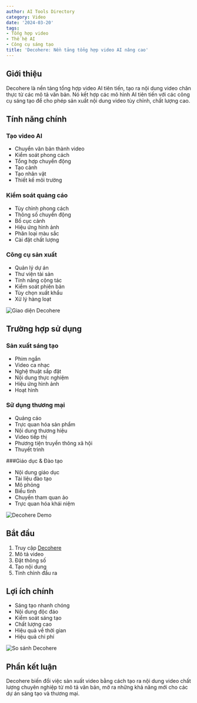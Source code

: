 ```yaml
---
author: AI Tools Directory
category: Video
date: '2024-03-20'
tags:
- Tổng hợp video
- Thế hệ AI
- Công cụ sáng tạo
title: 'Decohere: Nền tảng tổng hợp video AI nâng cao'
---
```


## Giới thiệu

Decohere là nền tảng tổng hợp video AI tiên tiến, tạo ra nội dung video chân thực từ các mô tả văn bản. Nó kết hợp các mô hình AI tiên tiến với các công cụ sáng tạo để cho phép sản xuất nội dung video tùy chỉnh, chất lượng cao.

## Tính năng chính

### Tạo video AI
- Chuyển văn bản thành video
- Kiểm soát phong cách
- Tổng hợp chuyển động
- Tạo cảnh
- Tạo nhân vật
- Thiết kế môi trường

### Kiểm soát quảng cáo
- Tùy chỉnh phong cách
- Thông số chuyển động
- Bố cục cảnh
- Hiệu ứng hình ảnh
- Phân loại màu sắc
- Cài đặt chất lượng

### Công cụ sản xuất
- Quản lý dự án
- Thư viện tài sản
- Tính năng cộng tác
- Kiểm soát phiên bản
- Tùy chọn xuất khẩu
- Xử lý hàng loạt

![Giao diện Decohere](/imgs/decohere/interface.jpg)

## Trường hợp sử dụng

### Sản xuất sáng tạo
- Phim ngắn
- Video ca nhạc
- Nghệ thuật sắp đặt
- Nội dung thực nghiệm
- Hiệu ứng hình ảnh
- Hoạt hình

### Sử dụng thương mại
- Quảng cáo
- Trực quan hóa sản phẩm
- Nội dung thương hiệu
- Video tiếp thị
- Phương tiện truyền thông xã hội
- Thuyết trình

###Giáo dục & Đào tạo
- Nội dung giáo dục
- Tài liệu đào tạo
- Mô phỏng
- Biểu tình
- Chuyến tham quan ảo
- Trực quan hóa khái niệm

![Decohere Demo](/imgs/decohere/demo.jpg)

## Bắt đầu

1. Truy cập [Decohere](https://decohere.ai)
2. Mô tả video
3. Đặt thông số
4. Tạo nội dung
5. Tinh chỉnh đầu ra

## Lợi ích chính

- Sáng tạo nhanh chóng
- Nội dung độc đáo
- Kiểm soát sáng tạo
- Chất lượng cao
- Hiệu quả về thời gian
- Hiệu quả chi phí

![So sánh Decohere](/imgs/decohere/comparison.jpg)

## Phần kết luận

Decohere biến đổi việc sản xuất video bằng cách tạo ra nội dung video chất lượng chuyên nghiệp từ mô tả văn bản, mở ra những khả năng mới cho các dự án sáng tạo và thương mại.